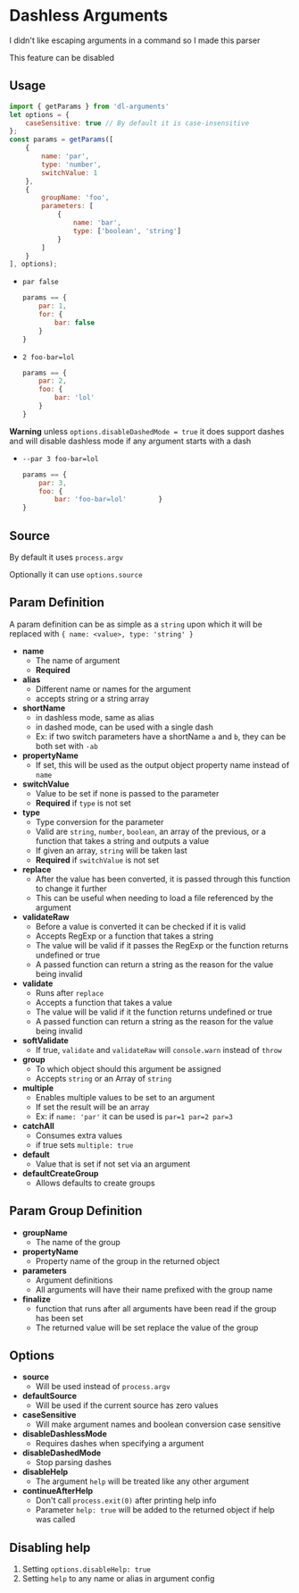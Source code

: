 # Dashless Arguments
I didn't like escaping arguments in a command so I made this parser

This feature can be disabled

## Usage
```js
import { getParams } from 'dl-arguments'
let options = {
    caseSensitive: true // By default it is case-insensitive
};
const params = getParams([
    {
        name: 'par',
        type: 'number',
        switchValue: 1
    },
    {
        groupName: 'foo',
        parameters: [
            {
                name: 'bar',
                type: ['boolean', 'string']
            }
        ]
    }
], options);
```

- `par false`
    ```js
    params == {
        par: 1,
        for: {
            bar: false
        }
    }
    ```
- `2 foo-bar=lol`
    ```js
    params == {
        par: 2,
        foo: {
            bar: 'lol'
        }
    }
    ```
**Warning** unless `options.disableDashedMode = true` it does support dashes and will disable dashless mode if any argument starts with a dash
- `--par 3 foo-bar=lol`
    ```js
    params == {
        par: 3,
        foo: {
            bar: 'foo-bar=lol'        }
    }
    ```


## Source
By default it uses `process.argv`

Optionally it can use `options.source`

## Param Definition
A param definition can be as simple as a `string` upon which it will be replaced with `{ name: <value>, type: 'string' }`
- **name**
    - The name of argument
    - **Required**
- **alias**
    - Different name or names for the argument
    - accepts string or a string array
- **shortName**
    - in dashless mode, same as alias
    - in dashed mode, can be used with a single dash
    - Ex: if two switch parameters have a shortName `a` and `b`, they can be both set with `-ab`
- **propertyName**
    - If set, this will be used as the output object property name instead of `name`
- **switchValue**
    - Value to be set if none is passed to the parameter
    - **Required** if `type` is not set
- **type**
    - Type conversion for the parameter
    - Valid are `string`, `number`, `boolean`, an array of the previous, or a function that takes a string and outputs a value
    - If given an array, `string` will be taken last
    - **Required** if `switchValue` is not set
- **replace**
    - After the value has been converted, it is passed through this function to change it further
    - This can be useful when needing to load a file referenced by the argument
- **validateRaw**
    - Before a value is converted it can be checked if it is valid
    - Accepts RegExp or a function that takes a string
    - The value will be valid if it passes the RegExp or the function returns undefined or true
    - A passed function can return a string as the reason for the value being invalid
- **validate**
    - Runs after `replace`
    - Accepts a function that takes a value
    - The value will be valid if it the function returns undefined or true
    - A passed function can return a string as the reason for the value being invalid
- **softValidate**
    - If true, `validate` and `validateRaw` will `console.warn` instead of `throw`
- **group**
    - To which object should this argument be assigned
    - Accepts `string` or an Array of `string`
- **multiple**
    - Enables multiple values to be set to an argument
    - If set the result will be an array
    - Ex: if `name: 'par'` it can be used is `par=1 par=2 par=3`
- **catchAll**
    - Consumes extra values
    - if true sets `multiple: true`
- **default**
    - Value that is set if not set via an argument
- **defaultCreateGroup**
    - Allows defaults to create groups

## Param Group Definition
- **groupName**
    - The name of the group
- **propertyName**
    - Property name of the group in the returned object
- **parameters**
    - Argument definitions
    - All arguments will have their name prefixed with the group name
- **finalize**
    - function that runs after all arguments have been read if the group has been set
    - The returned value will be set replace the value of the group

## Options
- **source**
    - Will be used instead of `process.argv`
- **defaultSource**
    - Will be used if the current source has zero values
- **caseSensitive**
    - Will make argument names and boolean conversion case sensitive
- **disableDashlessMode**
    - Requires dashes when specifying a argument
- **disableDashedMode**
    - Stop parsing dashes
- **disableHelp**
    - The argument `help` will be treated like any other argument
- **continueAfterHelp**
    - Don't call `process.exit(0)` after printing help info
    - Parameter `help: true` will be added to the returned object if help was called

## Disabling help
1. Setting `options.disableHelp: true`
2. Setting `help` to any name or alias in argument config